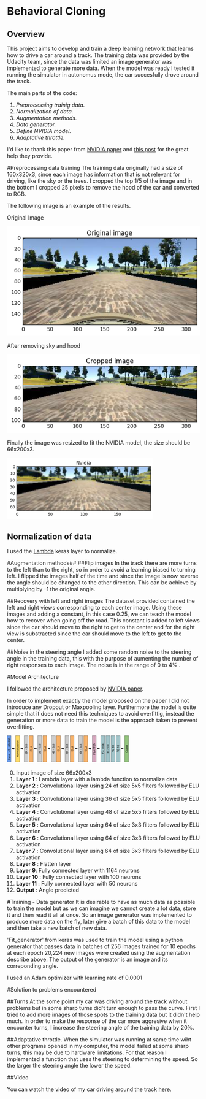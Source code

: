 # Behavioral Cloning

## Overview
This project aims to develop and train a deep learning network that learns how to drive a car around a track. The training data was provided by the Udacity team, since the data was limited an image generator was implemented to generate more data. When the model was ready I tested it running the simulator in autonomus mode, the car succesfully drove around the track.

The main parts of the code:

1. *Preprocessing trainig data.*
3. *Normalization of data.*
4. *Augmentation methods.*
5. *Data generator.*
5. *Define NVIDIA model.*
6. *Adaptative throttle.*

I'd like to thank this paper from [NVIDIA paper](http://images.nvidia.com/content/tegra/automotive/images/2016/solutions/pdf/end-to-end-dl-using-px.pdf) and [this post](https://chatbotslife.com/using-augmentation-to-mimic-human-driving-496b569760a9#.d779iwp28) for the great help they provide.


#Preprocessing data training
The training data originally had a size of 160x320x3, since each image has information that is not relevant for driving, like the sky or the trees. I cropped the top 1/5 of the image and in the bottom I cropped 25 pixels to remove the hood of the car and converted to RGB.

The following image is an example of the results.

Original Image

![Original Image](images/original.png)

After removing sky and hood

![Crop Image](images/crop.png)

Finally the image was resized to fit the NVIDIA model, the size should be 66x200x3.

![Nvidia Image](images/nvidia.png)




## Normalization of data ##

I used the [Lambda](https://keras.io/layers/core/) keras layer to normalize.

#Augmentation methods##
##Flip images
In the track there are more turns to the left than to the right, so in order to avoid a learning biased to turning left. I flipped the images half of the time and since the image is now reverse the angle should be changed to the other direction. This can be achieve by multiplying by -1 the original angle.


##Recovery with left and right images
The dataset provided contained the left and right views corresponding to each center image. Using these images and adding a constant, in this case 0.25,  we can teach the model how to recover when going off the road. This constant is added to left views since the car should move to the right to get to the center and for the right view is substracted since the car should move to the left to get to the center.

##Noise in the steering angle
I added some random noise to the steering angle in the training data, this with the purpose of aumenting the number of right responses to each image. The noise is in the range of 0 to 4% . 



#Model Architecture

I followed the architecture proposed by [NVIDIA paper](http://images.nvidia.com/content/tegra/automotive/images/2016/solutions/pdf/end-to-end-dl-using-px.pdf).

In order to implement exactly the model proposed on the paper I did not introduce any Dropout or Maxpooling layer. Furthermore the model is quite simple that it does not need this techniques to avoid overfittig, instead the generation or more data to train the model is the approach taken to prevent overfitting.


![Architecture](images/archi.png)


0. Input image of size 66x200x3
1. **Layer 1** : Lambda layer with a lambda function to normalize data 
2. **Layer 2** : Convolutional layer using 24 of size 5x5 filters followed by ELU activation
3. **Layer 3** : Convolutional layer using 36 of size 5x5 filters followed by ELU activation
4. **Layer 4** : Convolutional layer using 48 of size 5x5 filters followed by ELU activation
5. **Layer 5** : Convolutional layer using 64 of size 3x3 filters followed by ELU activation
6. **Layer 6** : Convolutional layer using 64 of size 3x3 filters followed by ELU activation
7. **Layer 7** : Convolutional layer using 64 of size 3x3 filters followed by ELU activation
8. **Layer 8** : Flatten layer
9. **Layer 9**: Fully connected layer with 1164 neurons
10. **Layer 10** : Fully connected layer with 100 neurons
11. **Layer 11** : Fully connected layer with 50 neurons
12. **Output** : Angle predicted



#Training - Data generator
It is desirable to have as much data as possible to train the model but as we can imagine we cannot create a lot data, store it and then read it all at once. So an image generator was implemented to produce more data on the fly, later give a batch of this data to the model and then take a new batch of new data. 


'Fit_generator' from keras was used to train the model using a python generator that passes data in batches of 256 images trained for 10 epochs at each epoch 20,224 new images were created using the augmentation describe above. The output of the generator is an image and its correponding angle.

I used an Adam optimizer with learning rate of 0.0001 


#Solution to problems encountered

##Turns
At the some point my car was driving around the track without problems but in some sharp turns did't turn enough to pass the curve. First I tried to add more images of those spots to the training data but it didn't help much. In order to make the response of the car more aggresive when it encounter turns, I increase the steering angle of the training data by 20%. 

##Adaptative throttle.
When the simulator was running at same time wiht other programs opened in my computer, the model failed at some sharp turns, this may be due to hardware limitations. For that reason I implemented a function that uses the steering to determining the speed. So the larger the steering angle the lower the speed.



##Video

You can watch the video of my car driving around the track [here](https://youtu.be/qul0ABQCy4E).

